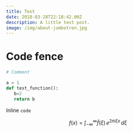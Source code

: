 ```yaml
---
title: Test
date: 2018-03-28T22:18:42.00Z
description: A little test post.
image: /img/about-jumbotron.jpg
---
```

# Code fence

```python
# Comment

a = 1
def test_function():
   b=2
   return b
```

Inline `code`

$$ f(x) = \int_{-\infty}^\infty
    \hat f(\xi)\,e^{2 \pi i \xi x}
    \,d\xi $$